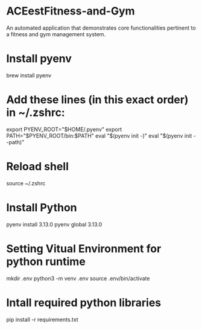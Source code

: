 # ACEestFitness-and-Gym
An automated application that demonstrates core functionalities pertinent to a fitness and gym management system.

# Install pyenv
brew install pyenv

# Add these lines (in this exact order) in ~/.zshrc:
export PYENV_ROOT="$HOME/.pyenv"
export PATH="$PYENV_ROOT/bin:$PATH"
eval "$(pyenv init -)"
eval "$(pyenv init --path)"

# Reload shell
source ~/.zshrc

# Install Python
pyenv install 3.13.0
pyenv global 3.13.0

# Setting Vitual Environment for python runtime
mkdir .env
python3 -m venv .env
source .env/bin/activate

# Intall required python libraries
pip install -r requirements.txt